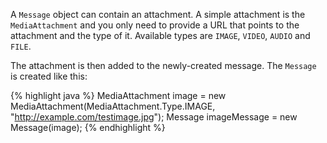 A `Message` object can contain an attachment. A simple attachment is the `MediaAttachment` and you only need to provide a URL that points to the attachment and the type of it. Available types are `IMAGE`, `VIDEO`, `AUDIO` and `FILE`.

The attachment is then added to the newly-created message. The `Message` is created like this:

{% highlight java %}
MediaAttachment image = 
     new MediaAttachment(MediaAttachment.Type.IMAGE, "http://example.com/testimage.jpg");
Message imageMessage = new Message(image);
{% endhighlight %}